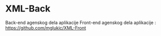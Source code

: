 # XML-Back
Back-end agenskog dela aplikacije
Front-end agenskog dela aplikacije : https://github.com/mglukic/XML-Front
